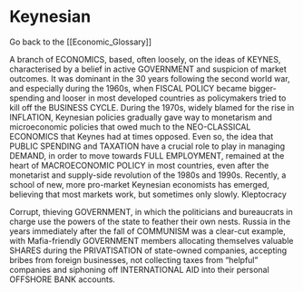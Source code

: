 # Keynesian

Go back to the [[Economic_Glossary]]


A branch of ECONOMICS, based, often loosely, on the ideas of KEYNES, characterised by a belief in active GOVERNMENT and suspicion of market outcomes. It was dominant in the 30 years following the second world war, and especially during the 1960s, when FISCAL POLICY became bigger-spending and looser in most developed countries as policymakers tried to kill off the BUSINESS CYCLE. During the 1970s, widely blamed for the rise in INFLATION, Keynesian policies gradually gave way to monetarism and microeconomic policies that owed much to the NEO-CLASSICAL ECONOMICS that Keynes had at times opposed. Even so, the idea that PUBLIC SPENDING and TAXATION have a crucial role to play in managing DEMAND, in order to move towards FULL EMPLOYMENT, remained at the heart of MACROECONOMIC POLICY in most countries, even after the monetarist and supply-side revolution of the 1980s and 1990s. Recently, a school of new, more pro-market Keynesian economists has emerged, believing that most markets work, but sometimes only slowly.
Kleptocracy

Corrupt, thieving GOVERNMENT, in which the politicians and bureaucrats in charge use the powers of the state to feather their own nests. Russia in the years immediately after the fall of COMMUNISM was a clear-cut example, with Mafia-friendly GOVERNMENT members allocating themselves valuable SHARES during the PRIVATISATION of state-owned companies, accepting bribes from foreign businesses, not collecting taxes from “helpful” companies and siphoning off INTERNATIONAL AID into their personal OFFSHORE BANK accounts.

